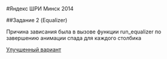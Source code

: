 #Яндекс ШРИ Минск 2014

##Задание 2 (Equalizer)

Причина зависания была в вызове функции run_equalizer по завершению анимации спада для каждого столбика

[Улучшенный вариант](http://electron931.github.io/shri_yandex_2014_test/equalizer/index.html)


